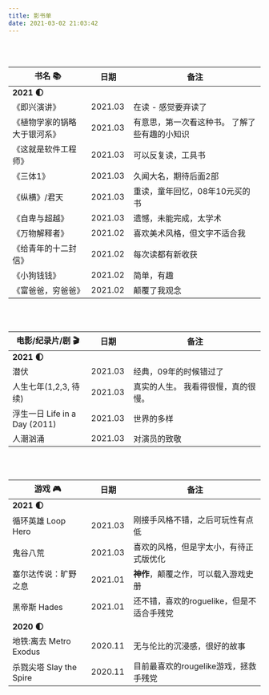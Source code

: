 ```yaml
---
title: 影书单
date: 2021-03-02 21:03:42
---
```


<style>
    table th:first-of-type {
        width: 30%;
    }
    table th:nth-of-type(2) {
        width: 10%;
    }
    table th:nth-of-type(3) {
        width: 50%;
    }
</style>


<br>
<br>


<!-- # 书 -->

| 书名 📚                       | 日期    | 备注                                          |
| ---------------------------- | ------- | --------------------------------------------- |
| **2021 🌓**                   |         |                                               |
| 《即兴演讲》                 | 2021.03 | 在读 - 感觉要弃读了                           |
| 《植物学家的锅略大于银河系》 | 2021.03 | 有意思，第一次看这种书。 了解了些有趣的小知识 |
| 《这就是软件工程师》         | 2021.03 | 可以反复读，工具书                            |
| 《三体1》                    | 2021.03 | 久闻大名，期待后面2部                         |
| 《纵横》/君天                | 2021.03 | 重读，童年回忆，08年10元买的书                |
| 《自卑与超越》               | 2021.03 | 遗憾，未能完成，太学术                        |
| 《万物解释者》               | 2021.02 | 喜欢美术风格，但文字不适合我                  |
| 《给青年的十二封信》         | 2021.02 | 每次读都有新收获                              |
| 《小狗钱钱》                 | 2021.02 | 简单，有趣                                    |
| 《富爸爸，穷爸爸》           | 2021.02 | 颠覆了我观念                                  |


<br>
<br>

<!-- # 电影 -->

| 电影/纪录片/剧 🎬              | 日期    | 备注                                |
| ----------------------------- | ------- | ----------------------------------- |
| **2021 🌓**                    |         |
| 潜伏                          | 2021.03 | 经典，09年的时候错过了              |
| 人生七年(1,2,3, 待续)         | 2021.03 | 真实的人生。 我看得很慢，真的很慢。 |
| 浮生一日 Life in a Day (2011) | 2021.03 | 世界的多样                          |
| 人潮汹涌                      | 2021.03 | 对演员的致敬                        |


<br>
<br>

<!-- # 游戏 -->

| 游戏 🎮                  | 日期    | 备注                                      |
| ----------------------- | ------- | ----------------------------------------- |
| **2021 🌓**              |         |                                           |
| 循环英雄 Loop Hero      | 2021.03 | 刚接手风格不错，之后可玩性有点低          |
| 鬼谷八荒                | 2021.03 | 喜欢的风格，但是字太小，有待正式版优化    |
| 塞尔达传说：旷野之息    | 2021.01 | **神作**，颠覆之作，可以载入游戏史册      |
| 黑帝斯 Hades            | 2021.01 | 还不错，喜欢的roguelike，但是不适合手残党 |
| **2020 🌓**              |         |                                           |
| 地铁:离去 Metro Exodus  | 2020.11 | 无与伦比的沉浸感，很好的故事              |
| 杀戮尖塔 Slay the Spire | 2020.11 | 目前最喜欢的rougelike游戏，拯救手残党     |




<br>
<br>
<br>
<br>
<br>


